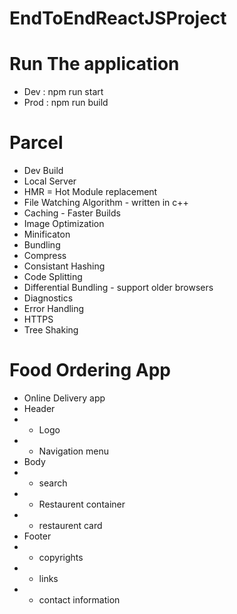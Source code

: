# EndToEndReactJSProject

# Run The application

- Dev : npm run start
- Prod : npm run build

# Parcel

- Dev Build
- Local Server
- HMR = Hot Module replacement
- File Watching Algorithm - written in c++
- Caching - Faster Builds
- Image Optimization
- Minificaton
- Bundling
- Compress
- Consistant Hashing
- Code Splitting
- Differential Bundling - support older browsers
- Diagnostics
- Error Handling
- HTTPS
- Tree Shaking

# Food Ordering App

- Online Delivery app
- Header
- - Logo
- - Navigation menu
- Body
- - search
- - Restaurent container
- - restaurent card
- Footer
- - copyrights
- - links
- - contact information
